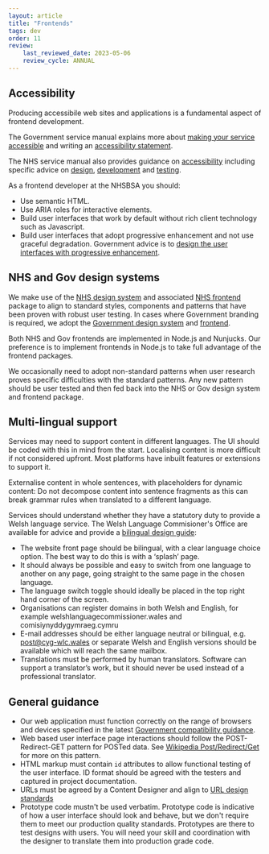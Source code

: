 ```yaml
---
layout: article
title: "Frontends"
tags: dev
order: 11
review:
    last_reviewed_date: 2023-05-06
    review_cycle: ANNUAL
---
```

## Accessibility

Producing accessibile web sites and applications is a fundamental aspect of frontend development.

The Government service manual explains more about [making your service accessible][making_your_service_accessible] and writing an [accessibility statement][gov_accessibility_statement].

The NHS service manual also provides guidance on [accessibility][nhs_accessibility] including specific advice on [design][nhs_accessibility_design], [development][nhs_accessibility_development] and [testing][nhs_accessibility_testing].

As a frontend developer at the NHSBSA you should:

* Use semantic HTML.
* Use ARIA roles for interactive elements.
* Build user interfaces that work by default without rich client technology such as Javascript.
* Build user interfaces that adopt progressive enhancement and not use graceful degradation.
  Government advice is to [design the user interfaces with progressive enhancement][gov_progressive_enhancement].

## NHS and Gov design systems

We make use of the [NHS design system][nhs_design_system] and associated [NHS frontend][nhs_frontend] package to align to standard styles, components and patterns that have been proven with robust user testing. In cases where Government branding is required, we adopt the [Government design system][gov_design_system] and [frontend][gov_frontend].

Both NHS and Gov frontends are implemented in Node.js and Nunjucks. Our preference is to implement frontends in Node.js to take full advantage of the frontend packages.

We occasionally need to adopt non-standard patterns when user research proves specific difficulties with the standard patterns. Any new pattern should be user tested and then fed back into the NHS or Gov design system and frontend package.

## Multi-lingual support

Services may need to support content in different languages. The UI should be coded with this in mind from the start. Localising content is more difficult if not considered upfront. Most platforms have inbuilt features or extensions to support it.

Externalise content in whole sentences, with placeholders for dynamic content: Do not decompose content into sentence fragments as this can break grammar rules when translated to a different language.

Services should understand whether they have a statutory duty to provide a Welsh language service. The Welsh Language Commisioner's Office are available for advice and provide a [bilingual design guide][wlc_bilingual_design_guide]:

* The website front page should be bilingual, with a clear language choice option. The best way to do this is with a ‘splash’ page.
* It should always be possible and easy to switch from one language to another on any page, going straight to the same page in the chosen language.
* The language switch toggle should ideally be placed in the top right hand corner of the screen.
* Organisations can register domains in both Welsh and English, for example welshlanguagecommissioner.wales and comisiynyddygymraeg.cymru
* E-mail addresses should be either language neutral or bilingual, e.g. post@cyg-wlc.wales or separate Welsh and English versions should be available which will reach the
same mailbox.
* Translations must be performed by human translators. Software can support a translator’s work, but it should never be used instead of a professional translator.

## General guidance

* Our web application must function correctly on the range of browsers and devices specified in the latest [Government compatibility guidance][gov_browser_compatibility].
* Web based user interface page interactions should follow the POST-Redirect-GET pattern for POSTed data. See [Wikipedia Post/Redirect/Get][wikipedia_prg] for more on this pattern.
* HTML markup must contain `id` attributes to allow functional testing of the user interface. ID format should be agreed with the testers and captured in project documentation.
* URLs must be agreed by a Content Designer and align to [URL design standards][gov_url_standards]
* Prototype code mustn't be used verbatim. Prototype code is indicative of how a user interface should look and behave, but we don't require them to meet our production quality standards. Prototypes are there to test designs with users. You will need your skill and coordination with the designer to translate them into production grade code.

[making_your_service_accessible]: <https://www.gov.uk/service-manual/helping-people-to-use-your-service/making-your-service-accessible-an-introduction>
[gov_accessibility_statement]: <https://www.gov.uk/service-manual/helping-people-to-use-your-service/publishing-information-about-your-services-accessibility>
[gov_progressive_enhancement]: <https://www.gov.uk/service-manual/technology/using-progressive-enhancement>
[gov_design_system]: <https://design-system.service.gov.uk/>
[gov_frontend]: <https://github.com/alphagov/govuk-frontend>
[gov_browser_compatibility]: <https://www.gov.uk/service-manual/technology/designing-for-different-browsers-and-devices>
[gov_url_standards]: <https://www.gov.uk/guidance/content-design/url-standards-for-gov-uk>
[nhs_design_system]: <https://service-manual.nhs.uk/design-system>
[nhs_frontend]: <https://github.com/nhsuk/nhsuk-frontend>
[nhs_accessibility]: <https://service-manual.nhs.uk/accessibility>
[nhs_accessibility_design]: <https://service-manual.nhs.uk/accessibility/design>
[nhs_accessibility_development]: <https://service-manual.nhs.uk/accessibility/development>
[nhs_accessibility_testing]: <https://service-manual.nhs.uk/accessibility/testing>
[wlc_bilingual_design_guide]: <https://arts.wales/sites/default/files/2021-02/Bilingual%20Design%20Guide%202018.pdf>
[wikipedia_prg]: <https://en.wikipedia.org/wiki/Post/Redirect/Get>
